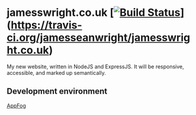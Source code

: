# jamesswright.co.uk [[![Build Status](https://travis-ci.org/jamesseanwright/jamesswright.co.uk.svg?branch=feature%2Fgithub)](https://travis-ci.org/jamesseanwright/jamesswright.co.uk)](https://travis-ci.org/jamesseanwright/jamesswright.co.uk)

My new website, written in NodeJS and ExpressJS. It will be responsive, accessible, and marked up semantically.

## Development environment
[AppFog](http://jameswright.eu01.aws.af.cm/)
